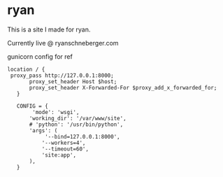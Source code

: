 # ryan

This is a site I made for ryan.

Currently live @ ryanschneberger.com

gunicorn config for ref

```
location / {
 proxy_pass http://127.0.0.1:8000;
       proxy_set_header Host $host;
       proxy_set_header X-Forwarded-For $proxy_add_x_forwarded_for;
   }

   CONFIG = {
        'mode': 'wsgi',
       'working_dir': '/var/www/site',
       # 'python': '/usr/bin/python',
       'args': (
            '--bind=127.0.0.1:8000',
           '--workers=4',
           '--timeout=60',
           'site:app',
       ),
   }
```
